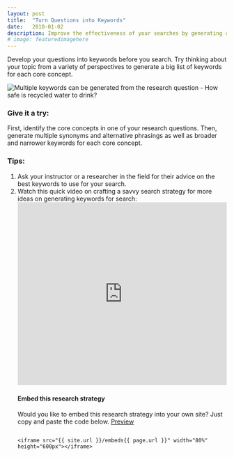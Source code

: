```yaml
---
layout: post
title:  "Turn Questions into Keywords"
date:   2010-01-02
description: Improve the effectiveness of your searches by generating a variety of keywords.
# image: featuredimagehere
---
```


<p class="intro"><span class="dropcap">D</span>evelop your questions into keywords before you search. Try thinking about your topic from a variety of perspectives to generate a big list of keywords for each core concept.</p>

<!--
<figure>
	<img src="{{ '/assets/img/content/climate-change-psychology-480.jpg' | prepend: site.baseurl }}" alt="Question map examples"> 
	<figcaption>What are you curious about? What questions do you hope to answer in your project?</figcaption>
</figure>
-->
<img src="{{ '/assets/img/content/how-safe-is-recycled-water.png' | prepend: site.baseurl }}" alt="Multiple keywords can be generated from the research question - How safe is recycled water to drink?"> 

### Give it a try:

First, identify the core concepts in one of your research questions. Then, generate multiple synonyms and alternative phrasings as well as broader and narrower keywords for each core concept.

### Tips:

<ol class="tiplist">
<li>Ask your instructor or a researcher in the field for their advice on the best keywords to use for your search.</li>

<li>Watch this quick video on crafting a savvy search strategy for more ideas on generating keywords for search:

<iframe width="100%" height="420" src="https://www.youtube.com/embed/bgnGGK_21sE?list=PLV8eqWoGXke5D5bmwscUhow1RJKWZmMRZ" frameborder="0" allowfullscreen></iframe></li>

#### Embed this research strategy

Would you like to embed this research strategy into your own site? Just copy and paste the code below. <a href="{{ site.url }}/embeds{{ page.url }}" target="_blank">Preview</a>

```

<iframe src="{{ site.url }}/embeds{{ page.url }}" width="80%" height="600px"></iframe>

```
